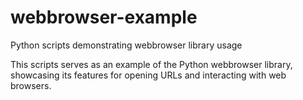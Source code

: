 # webbrowser-example

Python scripts demonstrating webbrowser library usage

This scripts serves as an example of the Python webbrowser library, showcasing its features for opening URLs and interacting with web browsers.
